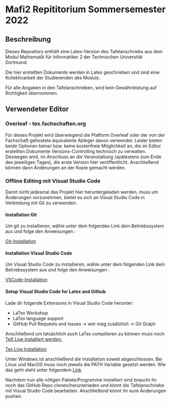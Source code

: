 # Mafi2 Repititorium Sommersemester 2022

## Beschreibung

Dieses Repository enthält eine Latex-Version des Tafelanschriebs aus dem Modul Mathematik für Informatiker 2 der Technischen Universität Dortmund.

Die hier erstellten Dokumente werden in Latex geschrieben und sind eine Kollektivarbeit der Studierenden des Moduls.

Für alle Angaben in den Tafelanschrieben, wird kein Gewährleistung auf Richtigkeit übernommen.

## Verwendeter Editor

### Overleaf - tex.fachschaften.org

Für dieses Projekt wird überwiegend die Platform Overleaf oder der von der Fachschaft gehostete äquivalente Ableger davon verwendet. Leider bieten beide Optionen keine/ bzw. keine kostenfreie Möglichkeit an, die im Editor erstellten Dokumente Versions-Controlling technisch zu verwalten. Deswegen wird, im Anschluss an die Veranstaltung (spätestens zum Ende des jeweiligen Tages), die erste Version hier veröffentlicht. Anschließend können dann Änderungen an der Kopie gemacht werden.

### Offline Editing mit Visual Studio Code

Damit nicht jedesmal das Projekt hier heruntergeladen werden, muss um Änderungen vorzunehmen, bietet es sich an Visual Studio Code in Verbindung mit Git zu verwenden.

#### Installation Git

Um git zu installieren, wähle unter dem folgenden Link dein Betriebssystem aus und folge den Anweisungen :

[Git-Installation](https://git-scm.com/downloads)

#### Installation Visual Studio Code

Um Visual Studio Code zu installieren, wähle unter dem folgenden Link dein Betriebssystem aus und folge den Anweisungen :

[VSCode-Installation](https://code.visualstudio.com/download)

#### Setup Visual Studio Code for Latex and Github

Lade dir folgende Extensions in Visual Studio Code herunter:

- LaTex Workshop
- LaTex language support
- GitHub Pull Requests and Issues -> wer mag zusätzlich -> Git Graph

Anschließend um tatsächlich auch LaTex compilieren zu können muss noch <ins>TeX Live<ins> installiert werden:

[Tex Live Installation](https://www.tug.org/texlive/)

Unter Windows ist anschließend die Installation soweit abgeschlossen.
Bei Linux und MacOS muss noch jeweils die PATH Variable gesetzt werden. Wie das geht steht unter folgendem [Link](https://github.com/James-Yu/LaTeX-Workshop/wiki/Install#installation)

Nachdem nun alle nötigen Pakete/Programme installiert sind braucht ihr noch das GitHub Repo clonen/herunterladen und könnt die Tafelanschriebe mit Visual Studio Code bearbeiten. Anschließend könnt ihr eure Änderungen pushen.
